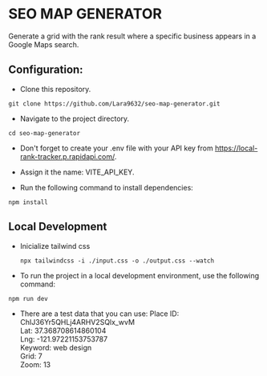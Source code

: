 # SEO MAP GENERATOR

Generate a grid with the rank result where a specific business appears in a Google Maps search.

## Configuration:

  - Clone this repository.

```
git clone https://github.com/Lara9632/seo-map-generator.git
```

  - Navigate to the project directory.

```
cd seo-map-generator
```

  - Don't forget to create your .env file with your API key from https://local-rank-tracker.p.rapidapi.com/.
  - Assign it the name: VITE_API_KEY.


  - Run the following command to install dependencies:

```
npm install 
```
## Local Development

- Inicialize tailwind css

  ```
  npx tailwindcss -i ./input.css -o ./output.css --watch
  ```

- To run the project in a local development environment, use the following command:

```
npm run dev
```
- There are a test data that you can use:
Place ID: ChIJ36Yr5QHLj4ARHV2SQlx_wvM  
Lat: 37.368708614860104  
Lng: -121.97221153753787  
Keyword: web design  
Grid: 7  
Zoom: 13  
